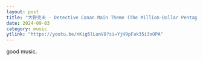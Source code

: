 ```yaml
---
layout: post
title: "大野克夫 - Detective Conan Main Theme (The Million-Dollar Pentagram Version)"
date: 2024-09-03
category: music
ytlink: "https://youtu.be/nKig5lLunV8?si=YjH9pFak35i3xOPA"
---
```

good music.